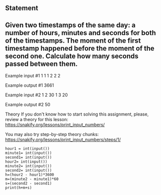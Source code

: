 ## Statement
## Given two timestamps of the same day: a number of hours, minutes and seconds for both of the timestamps. The moment of the first timestamp happened before the moment of the second one. Calculate how many seconds passed between them.

Example input #1
1
1
1
2
2
2

Example output #1
3661

Example input #2
1
2
30
1
3
20

Example output #2
50

Theory
If you don't know how to start solving this assignment, please, review a theory for this lesson:
https://snakify.org/lessons/print_input_numbers/ 

You may also try step-by-step theory chunks:
https://snakify.org/lessons/print_input_numbers/steps/1/

```
hour1 = int(input())
minute1= int(input())
second1= int(input())
hour2= int(input())
minute2= int(input())
second2= int(input())
h=(hour2 - hour1)*3600
m=(minute2 - minute1)*60
s=(second2 - second1)
print(h+m+s)
```
